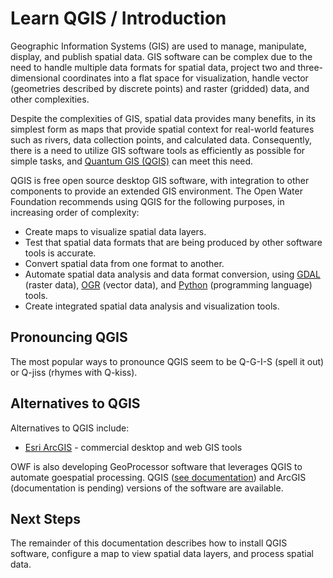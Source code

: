 # Learn QGIS / Introduction #

Geographic Information Systems (GIS) are used to manage, manipulate, display, and publish spatial data.
GIS software can be complex due to the need to handle multiple data formats for spatial data,
project two and three-dimensional coordinates into a flat space for visualization,
handle vector (geometries described by discrete points) and raster (gridded) data, and other complexities.

Despite the complexities of GIS, spatial data provides many benefits,
in its simplest form as maps that provide spatial context for real-world features such as rivers,
data collection points, and calculated data.
Consequently, there is a need to utilize GIS software tools as efficiently as possible for simple tasks,
and [Quantum GIS (QGIS)](https://qgis.org/en/site/index.html) can meet this need.

QGIS is free open source desktop GIS software, with integration to other components to provide
an extended GIS environment.
The Open Water Foundation recommends using QGIS for the following purposes,
in increasing order of complexity:

* Create maps to visualize spatial data layers.
* Test that spatial data formats that are being produced by other software tools is accurate.
* Convert spatial data from one format to another.
* Automate spatial data analysis and data format conversion, using
[GDAL](https://en.wikipedia.org/wiki/GDAL) (raster data),
[OGR](http://www.gdal.org/ogr_utilities.html) (vector data),
and [Python](https://www.python.org/) (programming language) tools.
* Create integrated spatial data analysis and visualization tools.

## Pronouncing QGIS ##

The most popular ways to pronounce QGIS seem to be Q-G-I-S (spell it out) or Q-jiss (rhymes with Q-kiss).

## Alternatives to QGIS ##

Alternatives to QGIS include:

* [Esri ArcGIS](https://www.arcgis.com) - commercial desktop and web GIS tools

OWF is also developing GeoProcessor software that leverages QGIS to automate goespatial processing.
QGIS ([see documentation](http://learn.openwaterfoundation.org/owf-app-geoprocessor-python-doc-user/))
and ArcGIS (documentation is pending) versions of the software are available.

## Next Steps ##

The remainder of this documentation describes how to install QGIS software, configure a map to view spatial data layers,
and process spatial data.
